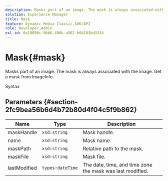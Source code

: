 ```yaml
---
description: Masks part of an image. The mask is always associated with the image. Get a mask from ImageInfo.
solution: Experience Manager
title: Mask
feature: Dynamic Media Classic,SDK/API
role: Developer,Admin
exl-id: 0e18096c-0666-400b-a562-b6d183bd3334
---
```

# Mask{#mask}

Masks part of an image. The mask is always associated with the image. Get a mask from ImageInfo.

 Syntax 

## Parameters {#section-2fc9bea56b6d4b72b80d4f04c5f9b862}

|  Name  | Type  | Description  |
|---|---|---|
|  maskHandle  | `xsd:string`  | Mask handle.  |
|  name  | `xsd:string`  | Mask name.  |
|  maskPath  | `xsd:string`  | Relative path to the mask.  |
|  maskFile  | `xsd:string`  | Mask file.  |
|  lastModified  | `types:dateTime`  | The date, time, and time zone the mask was last modified.  |
